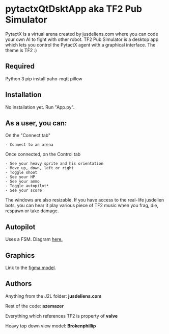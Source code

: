 # pytactxQtDsktApp aka TF2 Pub Simulator

PytactX is a virtual arena created by jusdeliens.com where you can code your own AI to fight with other robot.
TF2 Pub Simulator is a desktop app which lets you control the PytactX agent with a graphical interface. The theme is TF2 :)

## Required

Python 3
pip install paho-mqtt pillow

## Installation

No installation yet. Run "App.py".

## As a user, you can:

On the "Connect tab"

    - Connect to an arena

Once connected, on the Control tab

    - See your heavy sprite and his orientation
    - Move up, down, left or right
    - Toggle shoot
    - See your HP
    - See your ammo
    - Toggle autopilot*
    - See your score

The windows are also resizable.
If you have access to the real-life jusdelien bots, you can hear it play various piece of TF2 music when you frag, die, respawn or take damage.

## Autopilot

Uses a FSM. Diagram [here.](https://mermaid.live/edit#pako:eNqlVF9v2jAQ_yonP07AlsSEkodJXammPXUafYAte7DIAdYSO7IdOlbx3XdJuiWAO5AWKUp0d78_ujv7ma10hixhQE-qrBMOZ1JsjCiGuzBVdfjbm-8wHL6HL7jaoqE3gXkpnpRt0w2mS8JzGz5CapVhqrrEC6YO9-vPMMFxro116TAhXUGiGZTaSie1Ah8k7CCRBxJ6IFEH4R5I5IHwnm8PhHeQQ78XbRdq6P1O5BU15l5hIdHeaesSmGm0sNYGd2ha0KH9dB2vsdS2BDJC-ZKPaAqphNPmQ5XneyJFhytnQUCun2BFQoAkuu9P9ATknSuuqrJ2u_-s7a3KPpLXR03__zDa0c6VLNH0zRSYyaq46KcFXjTUG-txvCltvTaxBVl_MBKVo54bQ2bqHi1AWlAozJ--XyZaeomWPqIL8g3zfKu1s03Ng_rk7CIBUgXTbpaXa3kt1_IVrjPN65p1u6EAKE37pDY0G6kglwpBr8HKzda9LrC8ronXCbxs3Onqntxed1th6WQ2G0ZnxoqypOlYeAuzvwfobNv-i6OzcXJOvTK9GjZgBZUImdEd3Sx8ytwWC0xZQr-ZMD9SlqoD1YnK6flerVjiTIUDVpVZd5mzZC1yS9FSKJY8s58sGfJ30Wg8Gd9MpxGfhHHA-YDtKT4J-Gga8CgOJ-M4jMf8MGC_tCaOYDTlQRxH4zCIeHjDedwQfm2SterhN4dyAhk)

## Graphics

Link to the [figma model](http://www.figma.com/file/vrtPgi1lMvBhYUB0aIbdb9/Untitled?type=design&amp;node-id=0%3A1&amp;t=xdE9ul4PewLjq9gt-1).

## Authors

Anything from the J2L folder: **jusdeliens.com**

Rest of the code: **azemazer**

Everything which references TF2 is property of **valve**

Heavy top down view model: **Brokenphillip**
